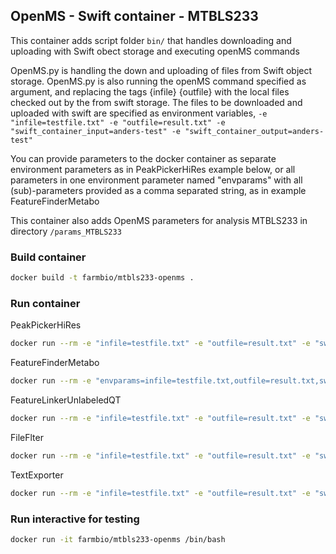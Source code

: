 ## OpenMS - Swift container - MTBLS233

This container adds script folder ``bin/``  that handles downloading and uploading with Swift obect storage and executing openMS commands

OpenMS.py is handling the down and uploading of files from Swift object storage. OpenMS.py is also running the openMS command specified as argument, and replacing the tags {infile} {outfile} with the local files checked out by the from swift storage. The files to be downloaded and uploaded with swift are specified as environment variables, ``-e "infile=testfile.txt" -e "outfile=result.txt" -e "swift_container_input=anders-test" -e "swift_container_output=anders-test"``

You can provide parameters to the docker container as separate environment parameters as in PeakPickerHiRes example below, or all parameters in one environment parameter named "envparams" with all (sub)-parameters provided as a comma separated string, as in example FeatureFinderMetabo

This container also adds OpenMS parameters for analysis MTBLS233 in directory ``/params_MTBLS233``
  

### Build container 
```bash
docker build -t farmbio/mtbls233-openms .
```

### Run container 

PeakPickerHiRes
```bash
docker run --rm -e "infile=testfile.txt" -e "outfile=result.txt" -e "swift_container_input=anders-test" -e "swift_container_output=anders-test" -e "OS_AUTH_URL=https://identity1.citycloud.com:5000/v3/" -e "OS_AUTH_VERSION=3" -e "OS_TENANT_NAME=your-tenant-name" -e "OS_TENANT_ID=17bcdf88f1fd40de85f53b5038722681" -e "OS_REGION_NAME=Lon1" -e "OS_DOMAIN_ID=08ba9f88ca5647b0ad4d651698eef3d0" -e "OS_USER_DOMAIN_ID=08ba9f88ca5647b0ad4d651698eef3d0" -e "OS_USERNAME=your-username" -e "OS_PASSWORD=your-password" farmbio/mtbls233-openms /bin/OpenMS.py PeakPickerHiRes -in {infile} -out {outfile} -ini /params_MTBLS233/PPparam.ini
```

FeatureFinderMetabo
```bash
docker run --rm -e "envparams=infile=testfile.txt,outfile=result.txt,swift_container_input=anders-test,swift_container_output=anders-test,OS_AUTH_URL=https://identity1.citycloud.com:5000/v3/,OS_AUTH_VERSION=3,OS_TENANT_NAME=your-tenant-name,OS_TENANT_ID=17bcdf88f1fd40de85f53b5038722681,OS_REGION_NAME=Lon1,OS_DOMAIN_ID=08ba9f88ca5647b0ad4d651698eef3d0,OS_USER_DOMAIN_ID=08ba9f88ca5647b0ad4d651698eef3d0,OS_USERNAME=your-username,OS_PASSWORD=your-password" farmbio/mtbls233-openms /bin/OpenMS.py FeatureFinderMetabo -in {infile} -out {outfile} -ini /params_MTBLS233/FFparam.ini
```

FeatureLinkerUnlabeledQT
```bash
docker run --rm -e "infile=testfile.txt" -e "outfile=result.txt" -e "swift_container_input=anders-test" -e "swift_container_output=anders-test" -e "OS_AUTH_URL=https://identity1.citycloud.com:5000/v3/" -e "OS_AUTH_VERSION=3" -e "OS_TENANT_NAME=your-tenant-name" -e "OS_TENANT_ID=17bcdf88f1fd40de85f53b5038722681" -e "OS_REGION_NAME=Lon1" -e "OS_DOMAIN_ID=08ba9f88ca5647b0ad4d651698eef3d0" -e "OS_USER_DOMAIN_ID=08ba9f88ca5647b0ad4d651698eef3d0" -e "OS_USERNAME=your-username" -e "OS_PASSWORD=your-password" farmbio/mtbls233-openms /bin/OpenMS.py FeatureLinkerUnlabeledQT -in {infile} -out {outfile} -ini /params_MTBLS233/FLparam.ini
```

FileFlter
```bash
docker run --rm -e "infile=testfile.txt" -e "outfile=result.txt" -e "swift_container_input=anders-test" -e "swift_container_output=anders-test" -e "OS_AUTH_URL=https://identity1.citycloud.com:5000/v3/" -e "OS_AUTH_VERSION=3" -e "OS_TENANT_NAME=your-tenant-name" -e "OS_TENANT_ID=17bcdf88f1fd40de85f53b5038722681" -e "OS_REGION_NAME=Lon1" -e "OS_DOMAIN_ID=08ba9f88ca5647b0ad4d651698eef3d0" -e "OS_USER_DOMAIN_ID=08ba9f88ca5647b0ad4d651698eef3d0" -e "OS_USERNAME=your-username" -e "OS_PASSWORD=your-password" farmbio/mtbls233-openms /bin/OpenMS.py FileFilter -in {infile} -out {outfile} -ini /params_MTBLS233/FileFparam.ini
```

TextExporter
```bash
docker run --rm -e "infile=testfile.txt" -e "outfile=result.txt" -e "swift_container_input=anders-test" -e "swift_container_output=anders-test" -e "OS_AUTH_URL=https://identity1.citycloud.com:5000/v3/" -e "OS_AUTH_VERSION=3" -e "OS_TENANT_NAME=your-tenant-name" -e "OS_TENANT_ID=17bcdf88f1fd40de85f53b5038722681" -e "OS_REGION_NAME=Lon1" -e "OS_DOMAIN_ID=08ba9f88ca5647b0ad4d651698eef3d0" -e "OS_USER_DOMAIN_ID=08ba9f88ca5647b0ad4d651698eef3d0" -e "OS_USERNAME=your-username" -e "OS_PASSWORD=your-password" farmbio/mtbls233-openms /bin/OpenMS.py TextExporter -in {infile} -out {outfile} -ini /params_MTBLS233/TEparam.ini
```

### Run interactive for testing
```bash
docker run -it farmbio/mtbls233-openms /bin/bash
